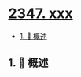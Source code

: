 # [2347. xxx](https://github.com/Tdahuyou/TNotes.leetcode/tree/main/notes/2347.%20xxx)

<!-- region:toc -->

- [1. 📝 概述](#1--概述)

<!-- endregion:toc -->

## 1. 📝 概述
